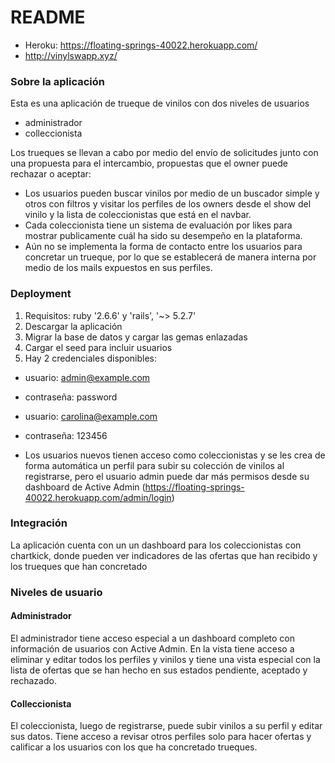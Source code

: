 # README

- Heroku: https://floating-springs-40022.herokuapp.com/
- http://vinylswapp.xyz/

### Sobre la aplicación

Esta es una aplicación de trueque de vinilos con dos niveles de usuarios

- administrador
- colleccionista

Los trueques se llevan a cabo por medio del envío de solicitudes junto con una propuesta para el intercambio, propuestas que el owner puede rechazar o aceptar:

- Los usuarios pueden buscar vinilos por medio de un buscador simple y otros con filtros y visitar los perfiles de los owners desde el show del vinilo y la lista de coleccionistas que está en el navbar.
- Cada coleccionista tiene un sistema de evaluación por likes para mostrar publicamente cuál ha sido su desempeño en la plataforma.
- Aún no se implementa la forma de contacto entre los usuarios para concretar un trueque, por lo que se establecerá de manera interna por medio de los mails expuestos en sus perfiles.


### Deployment

1. Requisitos: ruby '2.6.6' y 'rails', '~> 5.2.7'
2. Descargar la aplicación
3. Migrar la base de datos y cargar las gemas enlazadas
4. Cargar el seed para incluir usuarios
5. Hay 2 credenciales disponibles:

- usuario: admin@example.com
- contraseña: password

- usuario: carolina@example.com
- contraseña: 123456


- Los usuarios nuevos tienen acceso como coleccionistas y se les crea de forma automática un perfil para subir su colección de vinilos al registrarse, pero el usuario admin puede dar más permisos desde su dashboard de Active Admin (https://floating-springs-40022.herokuapp.com/admin/login)

### Integración

La aplicación cuenta con un un dashboard para los coleccionistas con chartkick, donde pueden ver indicadores de las ofertas que han recibido y los trueques que han concretado

### Niveles de usuario

#### Administrador

El administrador tiene acceso especial a un dashboard completo con información de usuarios con Active Admin. En la vista tiene acceso a eliminar y editar todos los perfiles y vinilos y tiene una vista especial con la lista de ofertas que se han hecho en sus estados pendiente, aceptado y rechazado.

#### Colleccionista

El coleccionista, luego de registrarse, puede subir vinilos a su perfil y editar sus datos. Tiene acceso a revisar otros perfiles solo para hacer ofertas y calificar a los usuarios con los que ha concretado trueques.



